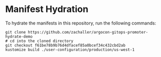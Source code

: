 # Manifest Hydration

To hydrate the manifests in this repository, run the following commands:

```shell
git clone https://github.com/zachaller/argocon-gitops-promoter-hydrate-demo
# cd into the cloned directory
git checkout f61be78b9b76d4dfacef85a0bcef34c432cbd2ab
kustomize build ./user-configuration/production/us-west-1
```
